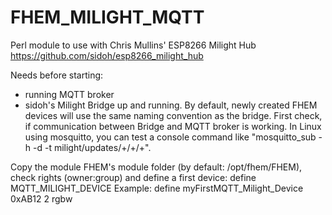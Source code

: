 # FHEM_MILIGHT_MQTT
Perl module to use with Chris Mullins' ESP8266 Milight Hub
https://github.com/sidoh/esp8266_milight_hub

Needs before starting:
- running MQTT broker
- sidoh's Milight Bridge up and running. By default, newly created FHEM devices will use the same naming convention as the bridge.
First check, if communication between Bridge and MQTT broker is working. In Linux using mosquitto, you can test a console command like "mosquitto_sub -h <Server-IP> -d -t milight/updates/+/+/+".

Copy the module FHEM's module folder (by default: /opt/fhem/FHEM), check rights (owner:group) and define a first device:
  define <name> MQTT_MILIGHT_DEVICE <Bridge ID> <Slot> <Bridge Type>
  Example: define myFirstMQTT_Milight_Device 0xAB12 2 rgbw
